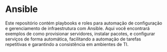 # Ansible
Este repositório contém playbooks e roles para automação de configuração e gerenciamento de infraestrutura com Ansible. Aqui você encontrará exemplos de como provisionar servidores, instalar pacotes, e configurar serviços de forma automática, facilitando a automação de tarefas repetitivas e garantindo a consistência em ambientes de TI.
